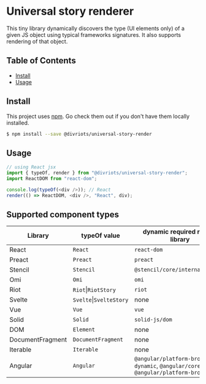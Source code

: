 # Universal story renderer

This tiny library dynamically discovers the type (UI elements only) of a given JS object using typical frameworks signatures.
It also supports rendering of that object.

## Table of Contents

- [Install](#install)
- [Usage](#usage)

## Install

This project uses [npm](https://npmjs.com). Go check them out if you don't have them locally installed.

```sh
$ npm install --save @divriots/universal-story-render
```

## Usage

```js
// using React jsx
import { typeOf, render } from "@divriots/universal-story-render";
import ReactDOM from "react-dom";

console.log(typeOf(<div />)); // React
render(() => ReactDOM, <div />, "React", div);
```

## Supported component types

| Library          | typeOf value            | dynamic required render library |
| ---------------- | ----------------------- | ------------------------------- |
| React            | `React`                 | `react-dom`                     |
| Preact           | `Preact`                | `preact`                        |
| Stencil          | `Stencil`               | `@stencil/core/internal/client` |
| Omi              | `Omi`                   | `omi`                           |
| Riot             | `Riot`\|`RiotStory`     | `riot`                          |
| Svelte           | `Svelte`\|`SvelteStory` | none                            |
| Vue              | `Vue`                   | `vue`                           |
| Solid            | `Solid`                 | `solid-js/dom`                  |
| DOM              | `Element`               | none                            |
| DocumentFragment | `DocumentFragment`      | none                            |
| Iterable         | `Iterable`              | none                            |
| Angular          | `Angular`               | `@angular/platform-browser-dynamic`, `@angular/core`, `@angular/platform-browser` |
